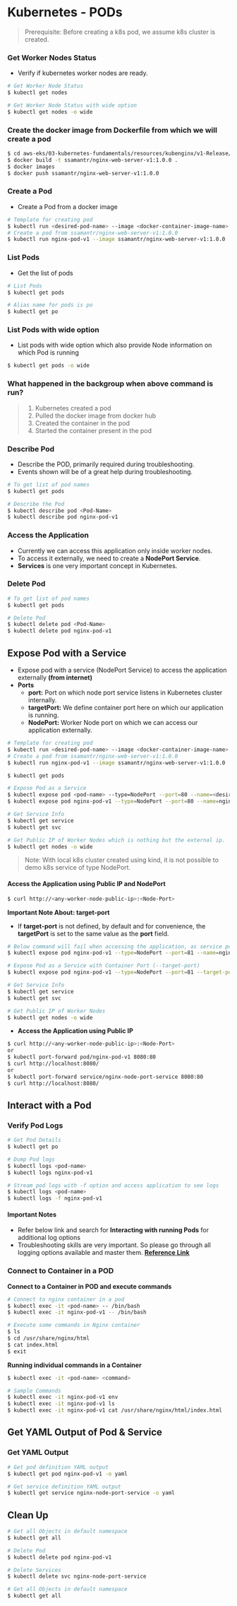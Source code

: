 # Kubernetes  - PODs

> Prerequisite: Before creating a k8s pod, we assume k8s cluster is created.

### Get Worker Nodes Status
- Verify if kubernetes worker nodes are ready.

```bash
# Get Worker Node Status
$ kubectl get nodes

# Get Worker Node Status with wide option
$ kubectl get nodes -o wide
```

### Create the docker image from Dockerfile from which we will create a pod
```bash
$ cd aws-eks/03-kubernetes-fundamentals/resources/kubenginx/v1-Release/
$ docker build -t ssamantr/nginx-web-server-v1:1.0.0 .
$ docker images
$ docker push ssamantr/nginx-web-server-v1:1.0.0
```

### Create a Pod
- Create a Pod from a docker image

```bash
# Template for creating pod
$ kubectl run <desired-pod-name> --image <docker-container-image-name>
# Create a pod from ssamantr/nginx-web-server-v1:1.0.0
$ kubectl run nginx-pod-v1 --image ssamantr/nginx-web-server-v1:1.0.0
```  

### List Pods
- Get the list of pods
```bash
# List Pods
$ kubectl get pods

# Alias name for pods is po
$ kubectl get po
```

### List Pods with wide option
- List pods with wide option which also provide Node information on which Pod is running
```bash
$ kubectl get pods -o wide
```

### What happened in the backgroup when above command is run?
> 1. Kubernetes created a pod
> 2. Pulled the docker image from docker hub
> 3. Created the container in the pod
> 4. Started the container present in the pod


### Describe Pod
- Describe the POD, primarily required during troubleshooting.
- Events shown will be of a great help during troubleshooting.

```bash
# To get list of pod names
$ kubectl get pods

# Describe the Pod
$ kubectl describe pod <Pod-Name>
$ kubectl describe pod nginx-pod-v1
```

### Access the Application
- Currently we can access this application only inside worker nodes.
- To access it externally, we need to create a **NodePort Service**.
- **Services** is one very important concept in Kubernetes.

### Delete Pod
```bash
# To get list of pod names
$ kubectl get pods

# Delete Pod
$ kubectl delete pod <Pod-Name>
$ kubectl delete pod nginx-pod-v1
```

## Expose Pod with a Service
- Expose pod with a service (NodePort Service) to access the application externally **(from internet)**
- **Ports**
    - **port:** Port on which node port service listens in Kubernetes cluster internally.
    - **targetPort:** We define container port here on which our application is running.
    - **NodePort:** Worker Node port on which we can access our application externally.

```bash
# Template for creating pod
$ kubectl run <desired-pod-name> --image <docker-container-image-name>
# Create a pod from ssamantr/nginx-web-server-v1:1.0.0
$ kubectl run nginx-pod-v1 --image ssamantr/nginx-web-server-v1:1.0.0

$ kubectl get pods

# Expose Pod as a Service
$ kubectl expose pod <pod-name> --type=NodePort --port=80 --name=<desired-service-Name>
$ kubectl expose pod nginx-pod-v1 --type=NodePort --port=80 --name=nginx-node-port-service

# Get Service Info
$ kubectl get service
$ kubectl get svc
```

```bash
# Get Public IP of Worker Nodes which is nothing but the external ip.
$ kubectl get nodes -o wide
```

> Note: With local k8s cluster created using kind, it is not possible to demo k8s service of type NodePort.

#### Access the Application using Public IP and NodePort
```bash
$ curl http://<any-worker-node-public-ip>:<Node-Port>
```

**Important Note About: target-port**
- If **target-port** is not defined, by default and for convenience, the **targetPort** is set to the same value as the **port** field.

```bash
# Below command will fail when accessing the application, as service port (81) and container port (80) are different
$ kubectl expose pod nginx-pod-v1 --type=NodePort --port=81 --name=nginx-node-port-service2     

# Expose Pod as a Service with Container Port (--target-port)
$ kubectl expose pod nginx-pod-v1 --type=NodePort --port=81 --target-port=80 --name=nginx-node-port-service3

# Get Service Info
$ kubectl get service
$ kubectl get svc

# Get Public IP of Worker Nodes
$ kubectl get nodes -o wide
```
- **Access the Application using Public IP**
```bash
$ curl http://<any-worker-node-public-ip>:<Node-Port>
or
$ kubectl port-forward pod/nginx-pod-v1 8080:80
$ curl http://localhost:8080/
or
$ kubectl port-forward service/nginx-node-port-service 8080:80
$ curl http://localhost:8080/
```

## Interact with a Pod

### Verify Pod Logs
```bash
# Get Pod Details
$ kubectl get po

# Dump Pod logs
$ kubectl logs <pod-name>
$ kubectl logs nginx-pod-v1

# Stream pod logs with -f option and access application to see logs
$ kubectl logs <pod-name>
$ kubectl logs -f nginx-pod-v1
```
#### **Important Notes**
  - Refer below link and search for **Interacting with running Pods** for additional log options
  - Troubleshooting skills are very important. So please go through all logging options available and master them.
[**Reference Link**](https://kubernetes.io/docs/reference/kubectl/cheatsheet/)


### Connect to Container in a POD
**Connect to a Container in POD and execute commands**

```bash
# Connect to nginx container in a pod
$ kubectl exec -it <pod-name> -- /bin/bash
$ kubectl exec -it nginx-pod-v1 -- /bin/bash

# Execute some commands in Nginx container
$ ls
$ cd /usr/share/nginx/html
$ cat index.html
$ exit
```

**Running individual commands in a Container**

```bash
$ kubectl exec -it <pod-name> <command>

# Sample Commands
$ kubectl exec -it nginx-pod-v1 env
$ kubectl exec -it nginx-pod-v1 ls
$ kubectl exec -it nginx-pod-v1 cat /usr/share/nginx/html/index.html
```

## Get YAML Output of Pod & Service
### Get YAML Output
```bash
# Get pod definition YAML output
$ kubectl get pod nginx-pod-v1 -o yaml   

# Get service definition YAML output
$ kubectl get service nginx-node-port-service -o yaml   
```

## Clean Up
```bash
# Get all Objects in default namespace
$ kubectl get all

# Delete Pod
$ kubectl delete pod nginx-pod-v1

# Delete Services
$ kubectl delete svc nginx-node-port-service

# Get all Objects in default namespace
$ kubectl get all
```

